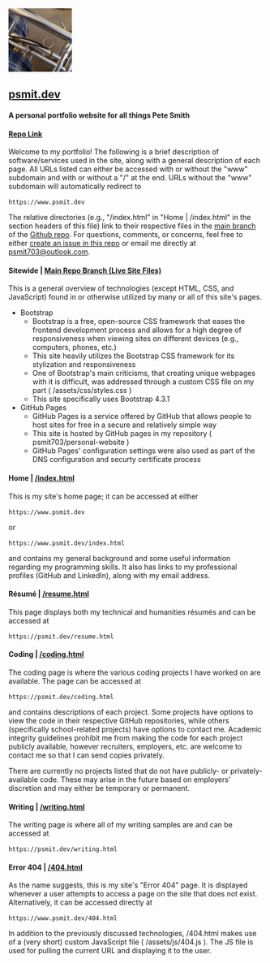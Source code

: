 <img src="/assets/images/site-logo-1080.jpeg" alt="Site logo" width="125px">

## [psmit.dev](https://www.psmit.dev)
#### A personal portfolio website for all things Pete Smith
#### [Repo Link](https://github.com/psmit703/personal-website)

Welcome to my portfolio! The following is a brief description of software/services used in the site, along with a general description of each page. All URLs listed can either be accessed with or without the "www" subdomain and with or without a "/" at the end. URLs without the "www" subdomain will automatically redirect to

    https://www.psmit.dev

The relative directories (e.g., "/index.html" in "Home | /index.html" in the section headers of this file) link to their respective files in the [main branch](https://github.com/psmit703/personal-website/tree/main) of the [Github repo](https://github.com/psmit703/personal-website). For questions, comments, or concerns, feel free to either [create an issue in this repo](https://github.com/psmit703/personal-website/issues) or email me directly at [psmit703@outlook.com](mailto:psmit703@outlook.com).



#### Sitewide | [Main Repo Branch (Live Site Files)](https://github.com/psmit703/personal-website/tree/main)
This is a general overview of technologies (except HTML, CSS, and JavaScript) found in or otherwise utilized by many or all of this site's pages.
* Bootstrap
    * Bootstrap is a free, open-source CSS framework that eases the frontend development process and allows for a high degree of responsiveness when viewing sites on different devices (e.g., computers, phones, etc.)
    * This site heavily utilizes the Bootstrap CSS framework for its stylization and responsiveness
    * One of Bootstrap's main criticisms, that creating unique webpages with it is difficult, was addressed through a custom CSS file on my part ( /assets/css/styles.css )
    * This site specifically uses Bootstrap 4.3.1
* GitHub Pages
    * GitHub Pages is a service offered by GitHub that allows people to host sites for free in a secure and relatively simple way
    * This site is hosted by GitHub pages in my repository ( psmit703/personal-website )
    * GitHub Pages' configuration settings were also used as part of the DNS configuration and securty certificate process



#### Home | [/index.html](https://github.com/psmit703/personal-website/blob/main/index.html)
This is my site's home page; it can be accessed at either

    https://www.psmit.dev

or

    https://www.psmit.dev/index.html

and contains my general background and some useful information regarding my programming skills. It also has links to my professional profiles (GitHub and LinkedIn), along with my email address.



#### Résumé | [/resume.html](https://github.com/psmit703/personal-website/blob/main/resume.html)
This page displays both my technical and humanities résumés and can be accessed at

    https://psmit.dev/resume.html



#### Coding | [/coding.html](https://github.com/psmit703/personal-website/blob/main/coding.html)
The coding page is where the various coding projects I have worked on are available. The page can be accessed at

    https://psmit.dev/coding.html

and contains descriptions of each project. Some projects have options to view the code in their respective GitHub repositories, while others (specifically school-related projects) have options to contact me. Academic integrity guidelines prohibit me from making the code for each project publicly available, however recruiters, employers, etc. are welcome to contact me so that I can send copies privately.

There are currently no projects listed that do not have publicly- or privately-available code. These may arise in the future based on employers' discretion and may either be temporary or permanent.



#### Writing | [/writing.html](https://github.com/psmit703/personal-website/blob/main/writing.html)
The writing page is where all of my writing samples are and can be accessed at

    https://psmit.dev/writing.html



#### Error 404 | [/404.html](https://github.com/psmit703/personal-website/blob/main/404.html)
As the name suggests, this is my site's "Error 404" page. It is displayed whenever a user attempts to access a page on the site that does not exist. Alternatively, it can be accessed directly at

    https://www.psmit.dev/404.html

In addition to the previously discussed technologies, /404.html makes use of a (very short) custom JavaScript file ( /assets/js/404.js ). The JS file is used for pulling the current URL and displaying it to the user.
